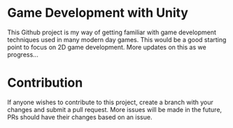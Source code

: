 Game Development with Unity
================

This Github project is my way of getting familiar with game development techniques used in many modern day games. This would be a good starting point to focus on 2D game development. More updates on this as we progress...

Contribution
============
If anyone wishes to contribute to this project, create a branch with your changes and submit a pull request. 
More issues will be made in the future, PRs should have their changes based on an issue. 
